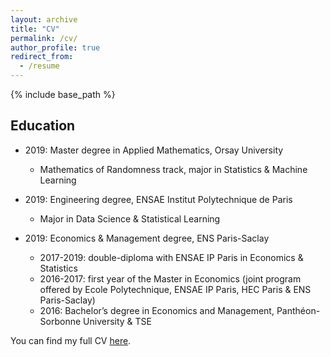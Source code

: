 ```yaml
---
layout: archive
title: "CV"
permalink: /cv/
author_profile: true
redirect_from:
  - /resume
---
```


{% include base_path %}



## Education

- 2019: Master degree in Applied Mathematics, Orsay University
  - Mathematics of Randomness track, major in Statistics & Machine Learning
  
- 2019: Engineering degree, ENSAE Institut Polytechnique de Paris
  - Major in Data Science & Statistical Learning
  
- 2019: Economics & Management degree, ENS Paris-Saclay
  - 2017-2019: double-diploma with ENSAE IP Paris in Economics & Statistics
  - 2016-2017: first year of the Master in Economics (joint program offered by Ecole Polytechnique, ENSAE IP Paris, HEC Paris & ENS Paris-Saclay)
  - 2016: Bachelor’s degree in Economics and Management, Panthéon-Sorbonne University & TSE

You can find my full CV [here](https://nbviewer.jupyter.org/github/martinmugnier/martinmugnier.github.io/blob/master/files/paper1.pdf).
